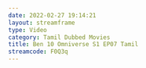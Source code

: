 ```yaml
---
date: 2022-02-27 19:14:21
layout: streamframe
type: Video
category: Tamil Dubbed Movies
title: Ben 10 Omniverse S1 EP07 Tamil
streamcode: F0Q3q
---
```

